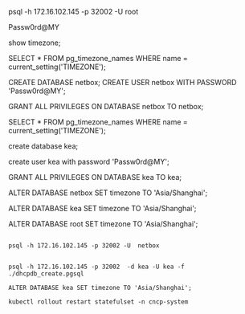 psql -h 172.16.102.145 -p 32002 -U root

Passw0rd@MY

show timezone;

SELECT * FROM pg_timezone_names WHERE name = current_setting('TIMEZONE');

CREATE DATABASE netbox;
CREATE USER netbox WITH PASSWORD 'Passw0rd@MY';

GRANT ALL PRIVILEGES ON DATABASE netbox TO netbox;

SELECT * FROM pg_timezone_names WHERE name = current_setting('TIMEZONE');

create database kea;

create user kea with password  'Passw0rd@MY';

GRANT ALL PRIVILEGES ON DATABASE kea TO kea;

ALTER DATABASE netbox SET timezone TO 'Asia/Shanghai';

ALTER DATABASE kea SET timezone TO 'Asia/Shanghai';

ALTER DATABASE root SET timezone TO 'Asia/Shanghai';

`````````````````````````````````````````````````````````````````````````````````````````````````

psql -h 172.16.102.145 -p 32002 -U  netbox


psql -h 172.16.102.145 -p 32002  -d kea -U kea -f ./dhcpdb_create.pgsql

ALTER DATABASE kea SET timezone TO 'Asia/Shanghai';

kubectl rollout restart statefulset -n cncp-system






